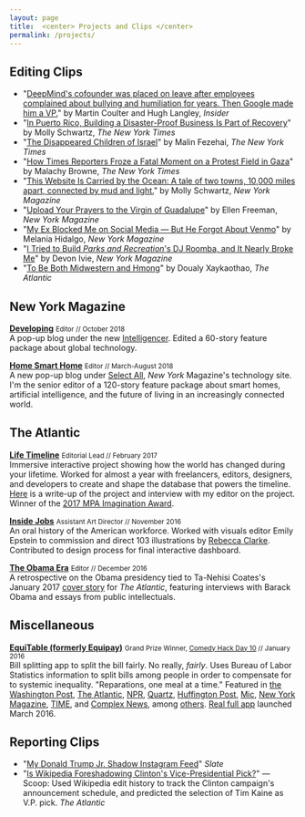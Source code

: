 ```yaml
---
layout: page
title:  <center> Projects and Clips </center>
permalink: /projects/
---
```


## Editing Clips  

- "[DeepMind's cofounder was placed on leave after employees complained about bullying and humiliation for years. Then Google made him a VP.](https://www.businessinsider.com/deepmind-mustafa-suleyman-google-allegations-bullying-settlements-2021-8)" by Martin Coulter and Hugh Langley, *Insider*
- "[In Puerto Rico, Building a Disaster-Proof Business Is Part of Recovery](https://www.nytimes.com/2019/04/09/business/puerto-rico-parallel18-hurricane-economy.html)" by Molly Schwartz, *The New York Times*    
- "[The Disappeared Children of Israel](https://www.nytimes.com/2019/02/20/world/middleeast/israel-yemenite-children-affair.html)" by Malin Fezehai, *The New York Times* 
- "[How Times Reporters Froze a Fatal Moment on a Protest Field in Gaza](https://www.nytimes.com/2018/12/30/reader-center/gaza-medic-israel-shooting-video-investigation.html)" by Malachy Browne, *The New York Times*    
- "[This Website Is Carried by the Ocean: A tale of two towns, 10,000 miles apart, connected by mud and light.](http://nymag.com/developing/2018/11/this-url-is-wind-beneath-the-waves.html)" by Molly Schwartz, *New York Magazine*    
- "[Upload Your Prayers to the Virgin of Guadalupe](http://nymag.com/developing/2018/11/basilica-of-guadalupe-mexico-digital-pilgrimage-usb.html)" by Ellen Freeman, *New York Magazine*    
- "[My Ex Blocked Me on Social Media — But He Forgot About Venmo](http://nymag.com/intelligencer/2018/05/my-ex-forgot-to-block-me-on-venmo.html)" by Melania Hidalgo, *New York Magazine*    
- "[I Tried to Build *Parks and Recreation*'s DJ Roomba, and It Nearly Broke Me](http://nymag.com/selectall/smarthome/how-to-build-dj-roomba-smart-speaker.html)" by Devon Ivie,  *New York Magazine*   
- "[To Be Both Midwestern and Hmong](http://www.theatlantic.com/politics/archive/2016/06/wausau-wisconsin-southeast-asia-hmong/485291/)" by Doualy Xaykaothao,  *The Atlantic*  


## New York Magazine  

**[Developing](http://nymag.com/developing/)** <small>Editor // October 2018</small>  
A pop-up blog under the new [Intelligencer](http://nymag.com/intelligencer). Edited a 60-story feature package about global technology.    

**[Home Smart Home](http://nymag.com/selectall/smarthome/)** <small>Editor // March-August 2018</small>  
A new pop-up blog under [Select All](http://nymag.com/selectall), *New York* Magazine's technology site. I'm the senior editor of a 120-story feature package about smart homes, artificial intelligence, and the future of living in an increasingly connected world.   


## The Atlantic  

**[Life Timeline](https://www.theatlantic.com/timeline/)** <small>Editorial Lead // February 2017</small>  
Immersive interactive project showing how the world has changed during your lifetime. Worked for almost a year with freelancers, editors, designers, and developers to create and shape the database that powers the timeline. [Here](http://www.thedrum.com/news/2017/03/01/how-the-atlantic-created-personalized-timeline-your-life) is a write-up of the project and interview with my editor on the project. Winner of the [2017 MPA Imagination Award](http://www.magazine.org/events/past-events/imagination-awards-2017).   

**[Inside Jobs](https://www.theatlantic.com/projects/inside-jobs/)** <small>Assistant Art Director // November 2016</small>   
An oral history of the American workforce. Worked with visuals editor Emily Epstein to commission and direct 103 illustrations by [Rebecca Clarke](http://rebeccaclarke.info). Contributed to design process for final interactive dashboard.  

**[The Obama Era](https://www.theatlantic.com/projects/the-obama-era/)** <small>Editor // December 2016</small>  
A retrospective on the Obama presidency tied to Ta-Nehisi Coates's January 2017 [cover story](https://www.theatlantic.com/magazine/archive/2017/01/my-president-was-black/508793/) for *The Atlantic*, featuring interviews with Barack Obama and essays from public intellectuals.  


## Miscellaneous  

**[EquiTable (formerly Equipay)](http://www.equitableapp.com/)** <small>Grand Prize Winner, <a href="http://www.comedyhackday.org/demosmade/2016/1/28/equipay">Comedy Hack Day 10</a> // January 2016</small>    
Bill splitting app to split the bill fairly. No really, *fairly*. Uses Bureau of Labor Statistics information to split bills among people in order to compensate for to systemic inequality. "Reparations, one meal at a time." Featured in [the Washington Post](https://www.washingtonpost.com/news/wonk/wp/2016/02/08/the-fairest-and-funniest-way-to-split-the-dinner-bill/), [The Atlantic](http://www.theatlantic.com/notes/2016/02/want-to-pay-reparations-in-your-own-life-theres-an-app-for-that/460281/), [NPR](https://twitter.com/planetmoney/status/695708303180099584), [Quartz](http://qz.com/632803/would-you-use-an-app-that-splits-your-restaurant-bill-by-privilege/), [Huffington Post](http://www.huffingtonpost.com/entry/finally-an-app-that-splits-the-bill-so-that-white-men-pay-more_us_56d06dfae4b0871f60eb1181), [Mic](http://mic.com/articles/137083/this-app-promises-to-solve-the-wage-gap-when-it-s-time-to-pay-the-restaurant-bill#.bDbC2HQ64), [New York Magazine](http://nymag.com/thecut/2016/03/equitable-app-makes-men-pay.html), [TIME](http://time.com/money/4249664/equitable-app-wage-discrimination/), and [Complex News](http://www.complex.com/life/2016/02/pay-reparations-with-equipay-the-app-that-splits-bills-according-to-privilege), among [others](http://equitableapp.com/). [Real full app](https://itunes.apple.com/us/app/equitable/id1089633422?ls=1&mt=8) launched March 2016.  


## Reporting Clips   

- "[My Donald Trump Jr. Shadow Instagram Feed](https://slate.com/human-interest/2018/07/my-donald-trump-jr-shadow-instagram-feed-what-i-learned-from-mimicking-his-likes-and-follows.html)"  *Slate*  
- "[Is Wikipedia Foreshadowing Clinton's Vice-Presidential Pick?](http://www.theatlantic.com/politics/archive/2016/07/is-wikipedia-foreshadowing-clintons-vice-presidential-pick/492629/)" — Scoop: Used Wikipedia edit history to track the Clinton campaign's announcement schedule, and predicted the selection of Tim Kaine as V.P. pick.   *The Atlantic*
